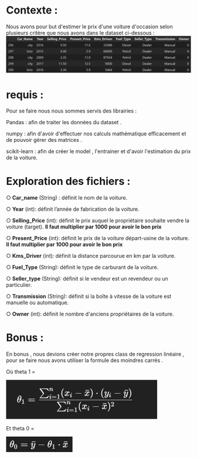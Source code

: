 # Contexte :

Nous avons pour but d'estimer le prix d'une voiture d'occasion selon plusieurs critère que nous avons dans le dataset ci-dessous :
![dataset](pictures/dataset_picture.png)

# requis :

Pour se faire nous nous sommes servis des librairies : 

Pandas : afin de traiter les données du dataset .

numpy : afin d'avoir d'effectuer nos calculs mathématique efficacement et de pouvoir gérer des matrices .

scikit-learn : afin de créer le model , l'entrainer et d'avoir l'estimation du prix de la voiture.



# Exploration des fichiers :


○ **Car_name** (String) : définit le nom de la voiture.

○ **Year** (int): définit l’année de fabrication de la voiture.

○ **Selling_Price** (int): définit le prix auquel le propriétaire souhaite
vendre la voiture (target). **Il faut multiplier par 1000 pour avoir le bon prix**

○ **Present_Price** (int): définit le prix de la voiture départ-usine de la
voiture. **Il faut multiplier par 1000 pour avoir le bon prix**

○ **Kms_Driver** (int): définit la distance parcourue en km par la voiture.

○ **Fuel_Type** (String): définit le type de carburant de la voiture.

○ **Seller_type** (String): définit si le vendeur est un revendeur ou un
particulier.

○ **Transmission** (String): définit si la boîte à vitesse de la voiture est
manuelle ou automatique.

○ **Owner** (int): définit le nombre d'anciens propriétaires de la voiture.


# Bonus :

En bonus , nous devions créer notre propres class de regression linéaire , pour se faire nous avons utiliser la formule des moindres carrés . 


Où theta 1 = 

![ theta 1](pictures/theta_1_formula.png)

Et theta 0 = 

![ theta 0](pictures/theta_0_formula.png)





